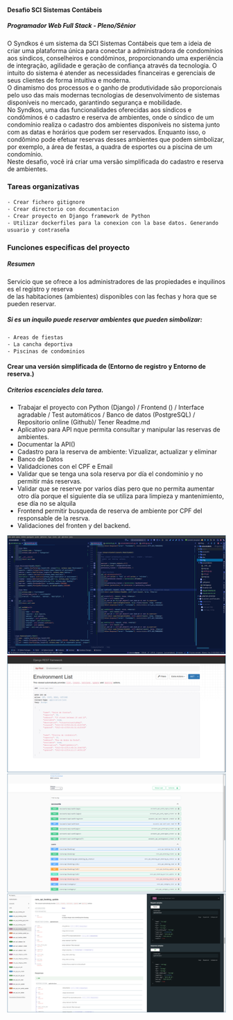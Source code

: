 #### Desafio SCI Sistemas Contábeis
##### Programador Web Full Stack - Pleno/Sênior
O Syndkos é um sistema da SCI Sistemas Contábeis que tem a ideia de criar uma plataforma única para conectar a administradora de condomínios aos síndicos, conselheiros e condôminos, proporcionando uma experiência de integração, agilidade e geração de confiança através da tecnologia. O intuito do sistema é atender as necessidades financeiras e gerenciais de seus clientes de forma intuitiva e moderna. <br> 
O dinamismo dos processos e o ganho de produtividade são proporcionais pelo uso das mais modernas tecnologias de desenvolvimento de sistemas disponíveis no mercado, garantindo segurança e mobilidade. <br> 
No Syndkos, uma das funcionalidades oferecidas aos síndicos e condôminos é o cadastro e reserva de ambientes, onde o síndico de um condomínio realiza o cadastro dos ambientes disponíveis no sistema junto com as datas e horários que podem ser reservados. Enquanto isso, o condômino pode efetuar reservas desses ambientes que podem simbolizar, por exemplo, a área de festas, a quadra de esportes ou a piscina de um condomínio. <br> Neste desafio, você irá criar uma versão simplificada do cadastro e reserva de ambientes. <br>


### Tareas organizativas 
    - Crear fichero gitignore
    - Crear directorio con documentacion
    - Crear proyecto en Django framework de Python
    - Utilizar dockerfiles para la conexion con la base datos. Generando usuario y contraseña


### Funciones especificas del proyecto 
##### Resumen
Servicio que se ofrece a los administradores de las propiedades e inquilinos es el registro y reserva  <br>
de las habitaciones (ambientes) disponibles con las fechas y hora que se pueden reservar.

##### Si es un inquilo  puede reservar ambientes que pueden simbolizar:
    - Areas de fiestas
    - La cancha deportiva 
    - Piscinas de condominios


#### Crear una versión simplificada de (Entorno de registro y Entorno de reserva.)

##### Criterios escenciales dela tarea.

- Trabajar el proyecto con Python (Django) / Frontend () / Interface agradable / Test automáticos / Banco de datos (PostgreSQL) / Repositorio online (Github)/ Tener Readme.md
- Aplicativo para API nque permita consultar y manipular las reservas de ambientes.
- Documentar la API()
- Cadastro para la reserva de ambiente: Vizualizar, actualizar y eliminar
- Banco de Datos 
- Validadciones con el CPF e Email
- Validar que se tenga una sola reserva por día el condominio y no permitir más reservas.
- Validar que se reserve por varios días pero que no permita aumentar otro día porque el siguiente día se utiliza para limpieza y mantenimiento, ese día no se alquila
- Frontend permitir busqueda de reserva de ambiente por CPF del responsable de la resrva.
- Validaciones del fronten y del backend.

<img src="img/1.png"/>
<img src="img/api.png"/>
<img src="img/swagger.png"/>
<img src="img/doc_swagger.png"/>